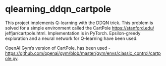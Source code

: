 # qlearning_ddqn_cartpole

This project implements Q-learning with the DDQN trick. This problem is solved for a simple environment called the CartPole https://stanford.edu/ jeffjar/cartpole.html. Implementation is in PyTorch. Epsilon-greedy exploration and a neural network for Q-learning have been used.

OpenAI Gym’s version of CartPole, has been used - https://github.com/openai/gym/blob/master/gym/envs/classic_control/cartpole.py.

